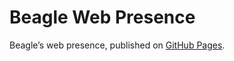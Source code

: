 # Beagle Web Presence

Beagle’s web presence, published on [GitHub Pages](https://m1cm1c.github.io/Beagle/branches/gui-prototype-cherry-picked-2).